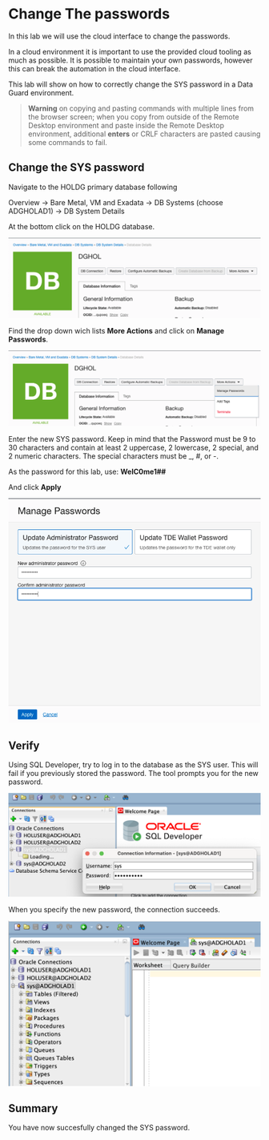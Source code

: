 # Change The passwords

In this lab we will use the cloud interface to change the passwords.

In a cloud environment it is important to use the provided cloud tooling as much as possible. It is possible to maintain your own passwords, however this can break the automation in the cloud interface. 

This lab will show on how to correctly change the SYS password in a Data Guard environment.


> **Warning** on copying and pasting commands with multiple lines from the browser screen; when you copy from outside of the Remote Desktop environment and paste inside the Remote Desktop environment, additional **enters** or CRLF characters are pasted causing some commands to fail. 

## Change the SYS password

Navigate to the HOLDG primary database following 

Overview
-> Bare Metal, VM and Exadata
-> DB Systems (choose ADGHOLAD1)
-> DB System Details

At the bottom click on the HOLDG database.

![](./images/SYS_01.png)

Find the drop down wich lists **More Actions** and click on **Manage Passwords**.

![](./images/SYS_02.png)

Enter the new SYS password. Keep in mind that the Password must be 9 to 30 characters and contain at least 2 uppercase, 2 lowercase, 2 special, and 2 numeric characters. The special characters must be _, #, or -.

As the password for this lab, use: **WelC0me1##**

And click **Apply**

![](./images/SYS_03.png)

## Verify 

Using SQL Developer, try to log in to the database as the SYS user. This will fail if you previously stored the password. The tool prompts you for the new password. 

![](./images/SYS_04.png)

When you specify the new password, the connection succeeds.

![](./images/SYS_05.png)


## Summary
You have now succesfully changed the SYS password.